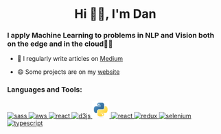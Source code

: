 <h1 align="center">Hi 👋🏼, I'm Dan</h1>
<h3 align="left">I apply Machine Learning to problems in NLP and Vision both on the edge and in the cloud🤖💬</h3>


- 📝 I regularly write articles on [Medium](https://stoked-dan.medium.com)

- 😄 Some projects are on my [website](https://patzaa.github.io)  


<h3 align="left">Languages and Tools:</h3>
<p align="left"> <a href="https://www.pytorch.org" target="_blank"> <img src="https://upload.wikimedia.org/wikipedia/commons/thumb/9/96/Pytorch_logo.png/800px-Pytorch_logo.png" alt="sass" width="120" height="35"/> </a> <a href="https://www.pytorch.org" target="_blank"> <img src="https://upload.wikimedia.org/wikipedia/commons/thumb/9/93/Amazon_Web_Services_Logo.svg/1024px-Amazon_Web_Services_Logo.svg.png" alt="aws" width="35" height="35"/> <img src="https://avatars.githubusercontent.com/u/25720743?s=200&v=4" alt="react" width="40" height="40"/> </a> <a href="https://huggingface.co" target="_blank">
<img src="https://symbols.getvecta.com/stencil_78/54_dgraph-icon.5071f14977.svg" alt="d3js" width="40" height="40"/> </a> <a href="https://www.dgraph.io" target="_blank"> <img src="https://raw.githubusercontent.com/devicons/devicon/master/icons/python/python-original.svg" alt="python" width="40" height="40"/> </a> <a href="https://python.org/" target="_blank"> <img src="https://pandas.pydata.org/static/img/pandas_secondary.svg" alt="react" width="40" height="40"/> </a> <a href="https://pandas.pydata.org" target="_blank"> <img src="https://upload.wikimedia.org/wikipedia/commons/thumb/0/05/Scikit_learn_logo_small.svg/520px-Scikit_learn_logo_small.svg.png" alt="redux" width="60" height="40"/> </a> <a href="https://sass-lang.com" target="_blank">  <img src="https://opencv.org/wp-content/uploads/2020/07/OpenCV_logo_black-2.png" alt="selenium" width="30" height="40"/> </a> <a href="https://www.opencv.org/" target="_blank"> <img src="https://miro.medium.com/max/996/1*_F330rP3SPZ-xhQKYQ1qhQ.png" alt="typescript" width="80" height="40"/> </a> <a href="https://docs.openvinotoolkit.org/latest/index.html" target="_blank"> 

 
